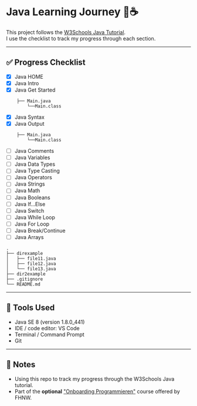 # Java Learning Journey 🧠☕  
This project follows the [W3Schools Java Tutorial](https://www.w3schools.com/java/java_getstarted.asp).  
I use the checklist to track my progress through each section.

---

## ✅ Progress Checklist

- [x] Java HOME
- [x] Java Intro
- [x] Java Get Started
```
    ├── Main.java
        └──Main.class
```
- [x] Java Syntax
- [x] Java Output
```
    ├── Main.java
        └──Main.class
```
- [ ] Java Comments
- [ ] Java Variables
- [ ] Java Data Types
- [ ] Java Type Casting
- [ ] Java Operators
- [ ] Java Strings
- [ ] Java Math
- [ ] Java Booleans
- [ ] Java If...Else
- [ ] Java Switch
- [ ] Java While Loop
- [ ] Java For Loop
- [ ] Java Break/Continue
- [ ] Java Arrays

```
.
├── direxample
│   ├── file11.java
│   ├── file12.java
│   └── file13.java
├── dir2example
├── .gitignore
└── README.md
````

---


## 🧰 Tools Used

- Java SE 8 (version 1.8.0_441)
- IDE / code editor: VS Code
- Terminal / Command Prompt
- Git

---

## 📌 Notes

- Using this repo to track my progress through the W3Schools Java tutorial.
- Part of the **optional** ["Onboarding Programmieren"](https://www.fhnw.ch/de/studium/informatik/zulassung-anmeldung-vorbereitung/onboarding-programmieren) course offered by FHNW.
